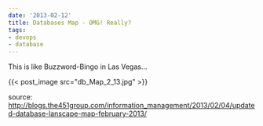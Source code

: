 ```yaml
---
date: '2013-02-12'
title: Databases Map - OMG! Really?
tags:
- devops
- database
---
```




This is like Buzzword-Bingo in Las Vegas...

{{< post_image src="db_Map_2_13.jpg" >}}

source: http://blogs.the451group.com/information_management/2013/02/04/updated-database-lanscape-map-february-2013/
